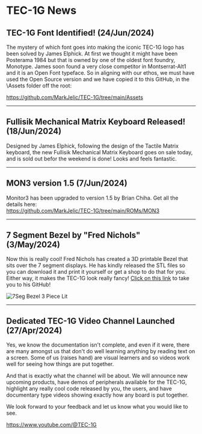 # TEC-1G News


## TEC-1G Font Identified! (24/Jun/2024)
The mystery of which font goes into making the iconic TEC-1G logo has been solved by James Elphick.  At first we thought it might have been Posterama 1984 but that is owned by one of the oldest font foundry, Monotype.  James soon found a very close competitor in Montserrat-Alt1 and it is an Open Font typeface.  So in aligning with our ethos, we must have used the Open Source version and we have copied it to this GitHub, in the \Assets folder off the root:<br>

https://github.com/MarkJelic/TEC-1G/tree/main/Assets

--------------------------------------------------------
## Fullisik Mechanical Matrix Keyboard Released! (18/Jun/2024)
Designed by James Elphick, following the design of the Tactile Matrix keyboard, the new Fullisik Mechanical Matrix Keyboard goes on sale today, and is sold out befor the weekend is done! Looks and feels fantastic.

--------------------------------------------------------

## MON3 version 1.5 (7/Jun/2024)
Monitor3 has been upgraded to version 1.5 by Brian Chiha. Get all the details here:<br>
https://github.com/MarkJelic/TEC-1G/tree/main/ROMs/MON3

--------------------------------------------------------
## 7 Segment Bezel by "Fred Nichols" (3/May/2024)

Now this is really cool! Fred Nichols has created a 3D printable Bezel that sits over the 7 segment displays. He has kindly released the STL files so you can download it and print it yourself or get a shop to do that for you. Either way, it makes the TEC-1G look really fancy! [Click on this link](https://github.com/turbo-gecko/TEC/tree/main/3D%20Printing/7%20Seg%20Bezel) to take you to his GitHub!

![7Seg Bezel 3 Piece Lit](https://github.com/MarkJelic/TEC-1G/assets/13119623/3fe65e7f-e465-46b6-b199-2ee3f1768f27)

--------------------------------------------------------
## Dedicated TEC-1G Video Channel Launched (27/Apr/2024)
Yes, we know the documentation isn't complete, and even if it were, there are many amongst us that don't do well learning anything by reading text on a screen. Some of us (raises hand) are visual learners and so videos work well for seeing how things are put together.

And that is exactly what the channel will be about. We will announce new upcoming products, have demos of peripherals available for the TEC-1G, highlight any really cool code released by you, the users, and have documentary type videos showing exactly how any board is put together.

We look forward to your feedback and let us know what you would like to see.

https://www.youtube.com/@TEC-1G
